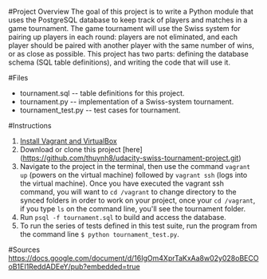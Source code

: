 #Project Overview
The goal of this project is to write a Python module that uses the PostgreSQL database to keep track of players and matches in a game tournament.
The game tournament will use the Swiss system for pairing up players in each round: players are not eliminated, and each player should be paired with another player with the same number of wins, or as close as possible.
This project has two parts: defining the database schema (SQL table definitions), and writing the code that will use it.

#Files
- tournament.sql -- table definitions for this project.
- tournament.py -- implementation of a Swiss-system tournament.
- tournament_test.py -- test cases for tournament.

#Instructions
1. [Install Vagrant and VirtualBox](https://www.udacity.com/wiki/ud197/install-vagrant)
2. Download or clone this project [here] (https://github.com/thuynh8/udacity-swiss-tournament-project.git)
3. Navigate to the project in the terminal, then use the command  `vagrant up` (powers on the virtual machine) followed by `vagrant ssh` (logs into the virtual machine). Once you have executed the vagrant ssh command, you will want to `cd /vagrant` to change directory to the synced folders in order to work on your project, once your `cd /vagrant`, if you type `ls` on the command line, you'll see the tournament folder.
4. Run `psql -f tournament.sql` to build and access the database.
5. To run the series of tests defined in this test suite, run the program from the command line `$ python tournament_test.py`. 

#Sources
https://docs.google.com/document/d/16IgOm4XprTaKxAa8w02y028oBECOoB1EI1ReddADEeY/pub?embedded=true
